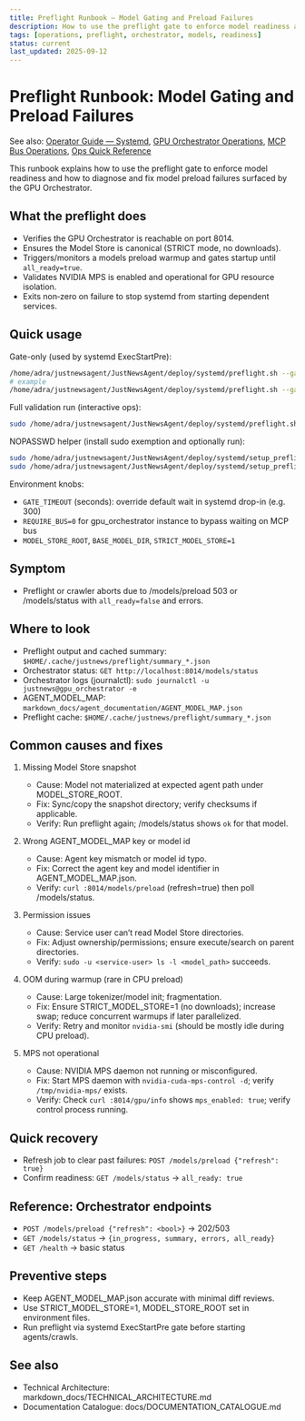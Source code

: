 ```yaml
---
title: Preflight Runbook — Model Gating and Preload Failures
description: How to use the preflight gate to enforce model readiness and troubleshoot preload failures from the GPU Orchestrator.
tags: [operations, preflight, orchestrator, models, readiness]
status: current
last_updated: 2025-09-12
---
```


# Preflight Runbook: Model Gating and Preload Failures

See also: [Operator Guide — Systemd](OPERATOR_GUIDE_SYSTEMD.md), [GPU Orchestrator Operations](GPU_ORCHESTRATOR_OPERATIONS.md), [MCP Bus Operations](MCP_BUS_OPERATIONS.md), [Ops Quick Reference](OPERATIONS_QUICK_REFERENCE.md)

This runbook explains how to use the preflight gate to enforce model readiness and how to diagnose and fix model preload failures surfaced by the GPU Orchestrator.

## What the preflight does
- Verifies the GPU Orchestrator is reachable on port 8014.
- Ensures the Model Store is canonical (STRICT mode, no downloads).
- Triggers/monitors a models preload warmup and gates startup until `all_ready=true`.
- Validates NVIDIA MPS is enabled and operational for GPU resource isolation.
- Exits non‑zero on failure to stop systemd from starting dependent services.

## Quick usage

Gate-only (used by systemd ExecStartPre):

```bash
/home/adra/justnewsagent/JustNewsAgent/deploy/systemd/preflight.sh --gate-only <instance>
# example
/home/adra/justnewsagent/JustNewsAgent/deploy/systemd/preflight.sh --gate-only mcp_bus
```

Full validation run (interactive ops):

```bash
sudo /home/adra/justnewsagent/JustNewsAgent/deploy/systemd/preflight.sh
```

NOPASSWD helper (install sudo exemption and optionally run):

```bash
sudo /home/adra/justnewsagent/JustNewsAgent/deploy/systemd/setup_preflight_nopasswd.sh --install
sudo /home/adra/justnewsagent/JustNewsAgent/deploy/systemd/setup_preflight_nopasswd.sh --run-gate-only mcp_bus --timeout 300
```

Environment knobs:
- `GATE_TIMEOUT` (seconds): override default wait in systemd drop-in (e.g. 300)
- `REQUIRE_BUS=0` for gpu_orchestrator instance to bypass waiting on MCP bus
- `MODEL_STORE_ROOT`, `BASE_MODEL_DIR`, `STRICT_MODEL_STORE=1`

## Symptom
- Preflight or crawler aborts due to /models/preload 503 or /models/status with `all_ready=false` and errors.

## Where to look
- Preflight output and cached summary: `$HOME/.cache/justnews/preflight/summary_*.json`
- Orchestrator status: `GET http://localhost:8014/models/status`
- Orchestrator logs (journalctl): `sudo journalctl -u justnews@gpu_orchestrator -e`
- AGENT_MODEL_MAP: `markdown_docs/agent_documentation/AGENT_MODEL_MAP.json`
 - Preflight cache: `$HOME/.cache/justnews/preflight/summary_*.json`

## Common causes and fixes
1. Missing Model Store snapshot
   - Cause: Model not materialized at expected agent path under MODEL_STORE_ROOT.
   - Fix: Sync/copy the snapshot directory; verify checksums if applicable.
   - Verify: Run preflight again; /models/status shows `ok` for that model.

2. Wrong AGENT_MODEL_MAP key or model id
   - Cause: Agent key mismatch or model id typo.
   - Fix: Correct the agent key and model identifier in AGENT_MODEL_MAP.json.
   - Verify: `curl :8014/models/preload` (refresh=true) then poll /models/status.

3. Permission issues
   - Cause: Service user can’t read Model Store directories.
   - Fix: Adjust ownership/permissions; ensure execute/search on parent directories.
   - Verify: `sudo -u <service-user> ls -l <model_path>` succeeds.

4. OOM during warmup (rare in CPU preload)
   - Cause: Large tokenizer/model init; fragmentation.
   - Fix: Ensure STRICT_MODEL_STORE=1 (no downloads); increase swap; reduce concurrent warmups if later parallelized.
   - Verify: Retry and monitor `nvidia-smi` (should be mostly idle during CPU preload).

5. MPS not operational
   - Cause: NVIDIA MPS daemon not running or misconfigured.
   - Fix: Start MPS daemon with `nvidia-cuda-mps-control -d`; verify `/tmp/nvidia-mps/` exists.
   - Verify: Check `curl :8014/gpu/info` shows `mps_enabled: true`; verify control process running.

## Quick recovery
- Refresh job to clear past failures: `POST /models/preload {"refresh": true}`
- Confirm readiness: `GET /models/status` → `all_ready: true`

## Reference: Orchestrator endpoints
- `POST /models/preload {"refresh": <bool>}` → 202/503
- `GET /models/status` → `{in_progress, summary, errors, all_ready}`
- `GET /health` → basic status

## Preventive steps
- Keep AGENT_MODEL_MAP.json accurate with minimal diff reviews.
- Use STRICT_MODEL_STORE=1, MODEL_STORE_ROOT set in environment files.
- Run preflight via systemd ExecStartPre gate before starting agents/crawls.

## See also

- Technical Architecture: markdown_docs/TECHNICAL_ARCHITECTURE.md
- Documentation Catalogue: docs/DOCUMENTATION_CATALOGUE.md

